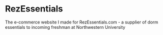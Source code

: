 RezEssentials
=============

The e-commerce website I made for RezEssentials.com - a supplier of dorm essentials to incoming freshman at Northwestern University
